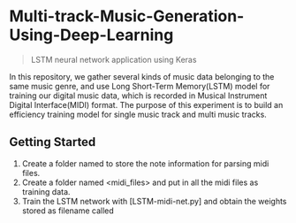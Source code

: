 # Multi-track-Music-Generation-Using-Deep-Learning
> LSTM neural network application using Keras

In this repository, we gather several kinds of music data belonging to the same music genre, and use Long Short-Term Memory(LSTM) model for training our digital music data, which is recorded in Musical Instrument Digital Interface(MIDI) format. The purpose of this experiment is to build an efficiency training model for single music track and multi music tracks.
## Getting Started
1. Create a folder named <data> to store the note information for parsing midi files.
2. Create a folder named <midi_files> and put in all the midi files as training data.
3. Train the LSTM network with [LSTM-midi-net.py] and obtain the weights stored as filename called <weights-hdf5>
